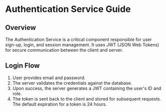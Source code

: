 # Authentication Service Guide

## Overview
The Authentication Service is a critical component responsible for user sign-up, login, and session management. It uses JWT (JSON Web Tokens) for secure communication between the client and server.

## Login Flow
1. User provides email and password.
2. The server validates the credentials against the database.
3. Upon success, the server generates a JWT containing the user's ID and role.
4. The token is sent back to the client and stored for subsequent requests.
The default expiration for a token is 24 hours.